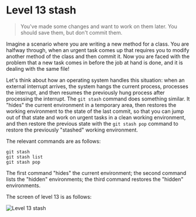 
# Level 13 stash

> You've made some changes and want to work on them later. You should save
> them, but don't commit them.

Imagine a scenario where you are writing a new method for a class. You are
halfway through, when an urgent task comes up that requires you to modify
another method of the class and then commit it. Now you are faced with the
problem that a new task comes in before the job at hand is done, and it is
dealing with the same file!

Let's think about how an operating system handles this situation: when an
external interrupt arrives, the system hangs the current process, processes the
interrupt, and then resumes the previously hung process after processing the
interrupt. The `git stash` command does something similar. It "hides" the
current environment in a temporary area, then restores the working environment
to the state of the last commit, so that you can jump out of that state and
work on urgent tasks in a clean working environment, and then restore the
previous state with the `git stash pop` command to restore the previously
"stashed" working environment.

The relevant commands are as follows:

```shell
git stash
git stash list
git stash pop
```

The first command "hides" the current environment; the second command lists the
"hidden" environments; the third command restores the "hidden" environments.

The screen of level 13 is as follows:

![Level 13 stash](images/level-13-stash.png)
